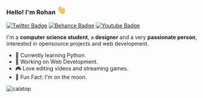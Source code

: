 ### Hello! I'm Rohan <img src="https://raw.githubusercontent.com/Calatop/Calatop/main/img/wave.gif" width="24px"> 

 [![Twitter Badge](https://img.shields.io/badge/-Twitter-1ca0f1?style=flat-square&color=242933&logo=twitter&logoColor=white&link=https://zenitsu.me/twitter)]( https://zenitsu.me/twitter) [![Behance Badge](https://img.shields.io/badge/-Behance-blue?style=flat-square&logo=behance&logoColor=white&color=242933&link=https://www.behance.net/calatop)](https://www.behance.net/calatop)  [![Youtube Badge](https://img.shields.io/badge/-Youtube-1ca0f1?style=flat-square&color=242933&logo=Youtube&logoColor=white&link=https://www.youtube.com/channel/UCIal5uyyIBPUFq5rLkhLqjg)]( https://zenitsu.me/youtube) 

I'm a **computer science student**, a **designer** and a very **passionate person**, interested in opensource projects and web development. 

- 🌱 Currently learning Python.
- 🚀 Working on Web Development.
- 🎮 Love editing videos and streaming games.
- 🌙 Fun Fact: I'm on the moon.

<p align="left"> <img src="https://komarev.com/ghpvc/?username=calatop&label=%20Views&color=242933&style=flat-square" alt="calatop" /> </p>
